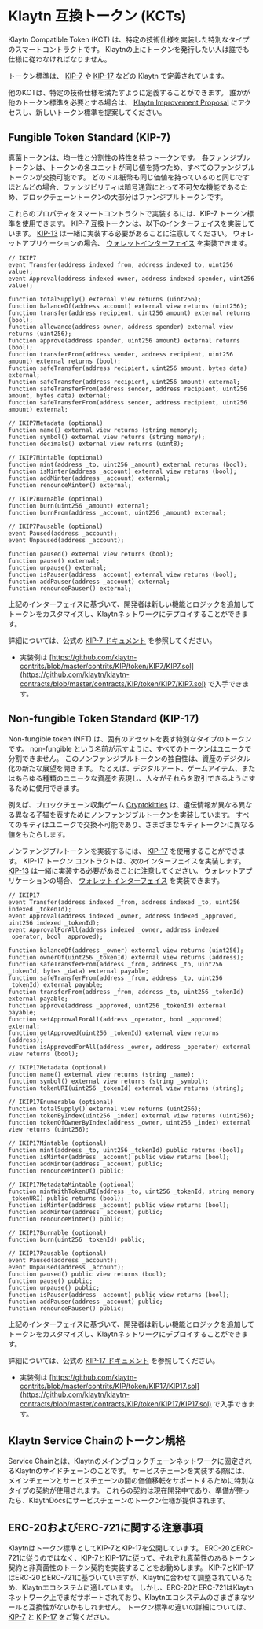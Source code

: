 # Klaytn 互換トークン \(KCTs\) <a id="klaytn-compatible-tokens-kcts"></a>

Klaytn Compatible Token (KCT) は、特定の技術仕様を実装した特別なタイプのスマートコントラクトです。 Klaytnの上にトークンを発行したい人は誰でも仕様に従わなければなりません。

トークン標準は、 [KIP-7](https://kips.klaytn.foundation/KIPs/kip-7) や [KIP-17](https://kips.klaytn.foundation/KIPs/kip-17) などの Klaytn で定義されています。

他のKCTは、特定の技術仕様を満たすように定義することができます。 誰かが他のトークン標準を必要とする場合は、 [Klaytn Improvement Proposal](https://github.com/klaytn/KIPs) にアクセスし、新しいトークン標準を提案してください。

## Fungible Token Standard \(KIP-7\) <a id="fungible-token-standard-kip-7"></a>

真菌トークンは、均一性と分割性の特性を持つトークンです。 各ファンジブルトークンは、トークンの各ユニットが同じ値を持つため、すべてのファンジブルトークンが交換可能です。 どのドル紙幣も同じ価値を持っているのと同じです ほとんどの場合、ファンジビリティは暗号通貨にとって不可欠な機能であるため、ブロックチェーントークンの大部分はファンジブルトークンです。

これらのプロパティをスマートコントラクトで実装するには、KIP-7 トークン標準を使用できます。 KIP-7 互換トークンは、以下のインターフェイスを実装しています。 [KIP-13](https://kips.klaytn.foundation/KIPs/kip-13) は一緒に実装する必要があることに注意してください。 ウォレットアプリケーションの場合、 [ウォレットインターフェイス](https://kips.klaytn.foundation/KIPs/kip-7#wallet-interface) を実装できます。

```solidity
// IKIP7
event Transfer(address indexed from, address indexed to, uint256 value);
event Approval(address indexed owner, address indexed spender, uint256 value);

function totalSupply() external view returns (uint256);
function balanceOf(address account) external view returns (uint256);
function transfer(address recipient, uint256 amount) external returns (bool);
function allowance(address owner, address spender) external view returns (uint256);
function approve(address spender, uint256 amount) external returns (bool);
function transferFrom(address sender, address recipient, uint256 amount) external returns (bool);
function safeTransfer(address recipient, uint256 amount, bytes data) external;
function safeTransfer(address recipient, uint256 amount) external;
function safeTransferFrom(address sender, address recipient, uint256 amount, bytes data) external;
function safeTransferFrom(address sender, address recipient, uint256 amount) external;

// IKIP7Metadata (optional)
function name() external view returns (string memory);
function symbol() external view returns (string memory);
function decimals() external view returns (uint8);

// IKIP7Mintable (optional)
function mint(address _to, uint256 _amount) external returns (bool);
function isMinter(address _account) external view returns (bool);
function addMinter(address _account) external;
function renounceMinter() external;

// IKIP7Burnable (optional)
function burn(uint256 _amount) external;
function burnFrom(address _account, uint256 _amount) external;

// IKIP7Pausable (optional)
event Paused(address _account);
event Unpaused(address _account);

function paused() external view returns (bool);
function pause() external;
function unpause() external;
function isPauser(address _account) external view returns (bool);
function addPauser(address _account) external;
function renouncePauser() external;
```

上記のインターフェイスに基づいて、開発者は新しい機能とロジックを追加してトークンをカスタマイズし、Klaytnネットワークにデプロイすることができます。

詳細については、公式の [KIP-7 ドキュメント](https://kips.klaytn.foundation/KIPs/kip-7) を参照してください。

* 実装例は [https://github.com/klaytn-contrits/blob/master/contrits/KIP/token/KIP7/KIP7.sol](https://github.com/klaytn/klaytn-contracts/blob/master/contracts/KIP/token/KIP7/KIP7.sol) で入手できます。

## Non-fungible Token Standard \(KIP-17\) <a id="non-fungible-token-standard-kip-17"></a>

Non-fungible token \(NFT\) は、固有のアセットを表す特別なタイプのトークンです。 non-fungible という名前が示すように、すべてのトークンはユニークで分割できません。 このノンファンジブルトークンの独自性は、資産のデジタル化の新たな展望を開きます。 たとえば、デジタルアート、ゲームアイテム、またはあらゆる種類のユニークな資産を表現し、人々がそれらを取引できるようにするために使用できます。

例えば、ブロックチェーン収集ゲーム [Cryptokitties](https://www.cryptokitties.co/) は、遺伝情報が異なる異なる異なる子猫を表すためにノンファンジブルトークンを実装しています。 すべてのキティはユニークで交換不可能であり、さまざまなキティトークンに異なる値をもたらします。

ノンファンジブルトークンを実装するには、 [KIP-17](https://kips.klaytn.foundation/KIPs/kip-17) を使用することができます。 KIP-17 トークン コントラクトは、次のインターフェイスを実装します。 [KIP-13](https://kips.klaytn.foundation/KIPs/kip-13) は一緒に実装する必要があることに注意してください。 ウォレットアプリケーションの場合、 [ウォレットインターフェイス](https://kips.klaytn.foundation/KIPs/kip-17#wallet-interface) を実装できます。

```solidity
// IKIP17
event Transfer(address indexed _from, address indexed _to, uint256 indexed _tokenId);
event Approval(address indexed _owner, address indexed _approved, uint256 indexed _tokenId);
event ApprovalForAll(address indexed _owner, address indexed _operator, bool _approved);

function balanceOf(address _owner) external view returns (uint256);
function ownerOf(uint256 _tokenId) external view returns (address);
function safeTransferFrom(address _from, address _to, uint256 _tokenId, bytes _data) external payable;
function safeTransferFrom(address _from, address _to, uint256 _tokenId) external payable;
function transferFrom(address _from, address _to, uint256 _tokenId) external payable;
function approve(address _approved, uint256 _tokenId) external payable;
function setApprovalForAll(address _operator, bool _approved) external;
function getApproved(uint256 _tokenId) external view returns (address);
function isApprovedForAll(address _owner, address _operator) external view returns (bool);

// IKIP17Metadata (optional)
function name() external view returns (string _name);
function symbol() external view returns (string _symbol);
function tokenURI(uint256 _tokenId) external view returns (string);

// IKIP17Enumerable (optional)
function totalSupply() external view returns (uint256);
function tokenByIndex(uint256 _index) external view returns (uint256);
function tokenOfOwnerByIndex(address _owner, uint256 _index) external view returns (uint256);

// IKIP17Mintable (optional)
function mint(address _to, uint256 _tokenId) public returns (bool);
function isMinter(address _account) public view returns (bool);
function addMinter(address _account) public;
function renounceMinter() public;

// IKIP17MetadataMintable (optional)
function mintWithTokenURI(address _to, uint256 _tokenId, string memory _tokenURI) public returns (bool);
function isMinter(address _account) public view returns (bool);
function addMinter(address _account) public;
function renounceMinter() public;

// IKIP17Burnable (optional)
function burn(uint256 _tokenId) public;

// IKIP17Pausable (optional)
event Paused(address _account);
event Unpaused(address _account);
function paused() public view returns (bool);
function pause() public;
function unpause() public;
function isPauser(address _account) public view returns (bool);
function addPauser(address _account) public;
function renouncePauser() public;
```

上記のインターフェイスに基づいて、開発者は新しい機能とロジックを追加してトークンをカスタマイズし、Klaytnネットワークにデプロイすることができます。

詳細については、公式の [KIP-17 ドキュメント](https://kips.klaytn.foundation/KIPs/kip-17) を参照してください。

* 実装例は [https://github.com/klaytn-contrits/blob/master/contrits/KIP/token/KIP17/KIP17.sol](https://github.com/klaytn/klaytn-contracts/blob/master/contracts/KIP/token/KIP17/KIP17.sol) で入手できます。

## Klaytn Service Chainのトークン規格 <a id="token-standards-for-klaytn-service-chain"></a>

Service Chainとは、Klaytnのメインブロックチェーンネットワークに固定されるKlaytnのサイドチェーンのことです。 サービスチェーンを実装する際には、メインチェーンとサービスチェーンの間の価値移転をサポートするために特別なタイプの契約が使用されます。 これらの契約は現在開発中であり、準備が整ったら、KlaytnDocsにサービスチェーンのトークン仕様が提供されます。

## ERC-20およびERC-721に関する注意事項 <a id="notes-on-erc-20-and-erc-721"></a>
Klaytnはトークン標準としてKIP-7とKIP-17を公開しています。 ERC-20とERC-721に従うのではなく、KIP-7とKIP-17に従って、それぞれ真菌性のあるトークン契約と非真菌性のトークン契約を実装することをお勧めします。 KIP-7とKIP-17はERC-20とERC-721に基づいていますが、Klaytnに合わせて調整されているため、Klaytnエコシステムに適しています。 しかし、ERC-20とERC-721はKlaytnネットワーク上でまだサポートされており、Klaytnエコシステムのさまざまなツールと互換性がないかもしれません。 トークン標準の違いの詳細については、 [KIP-7](https://kips.klaytn.foundation/KIPs/kip-7#differences-with-erc-20) と [KIP-17](https://kips.klaytn.foundation/KIPs/kip-17#differences-from-erc-721) をご覧ください。
